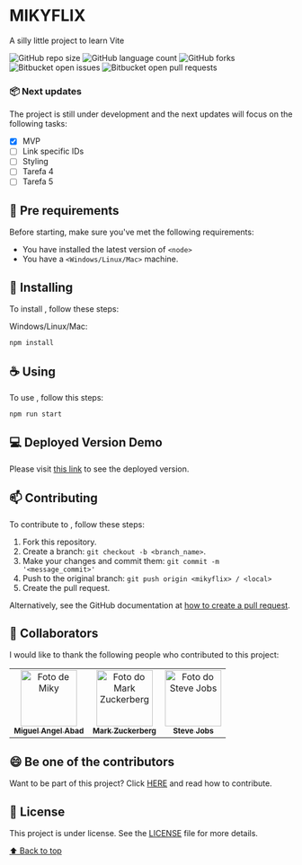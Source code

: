 
# MIKYFLIX

A silly little project to learn Vite

![GitHub repo size](https://img.shields.io/github/repo-size/zerok1986/mikyflix?style=for-the-badge)
![GitHub language count](https://img.shields.io/github/languages/count/zerok1986/mikyflix?style=for-the-badge)
![GitHub forks](https://img.shields.io/github/forks/zerok1986/mikyflix?style=for-the-badge)
![Bitbucket open issues](https://img.shields.io/bitbucket/issues/zerok1986/mikyflix?style=for-the-badge)
![Bitbucket open pull requests](https://img.shields.io/bitbucket/pr-raw/zerok1986/mikyflix?style=for-the-badge)


### 📦 Next updates

The project is still under development and the next updates will focus on the following tasks:

- [x] MVP
- [ ] Link specific IDs
- [ ] Styling
- [ ] Tarefa 4
- [ ] Tarefa 5

## 🔧 Pre requirements

Before starting, make sure you've met the following requirements:
<!---These are example requirements only. Add, duplicate or remove as needed--->
* You have installed the latest version of `<node>`
* You have a `<Windows/Linux/Mac>` machine. 


## 🚀 Installing <mikyflix>

To install <mikyflix>, follow these steps:

Windows/Linux/Mac:
```
npm install
```


## ☕ Using <mikyflix>

To use <mikyflix>, follow this steps:

```
npm run start
```

## 💻 Deployed Version Demo

Please visit [this link](https://mikyflix.netlify.app/) to see the deployed version.

## 📫 Contributing <mikyflix>
<!---If your README is long or if you have any specific process or steps you want contributors to follow, consider creating a separate CONTRIBUTING.md file--->
To contribute to <mikyflix>, follow these steps:

1. Fork this repository.
2. Create a branch: `git checkout -b <branch_name>`.
3. Make your changes and commit them: `git commit -m '<message_commit>'`
4. Push to the original branch: `git push origin <mikyflix> / <local>`
5. Create the pull request.

Alternatively, see the GitHub documentation at [how to create a pull request](https://help.github.com/en/github/collaborating-with-issues-and-pull-requests/creating-a-pull-request ).


## 🤝 Collaborators

I would like to thank the following people who contributed to this project:

<table>
  <tr>
  <td align="center">
      <a href="#">
        <img src="https://github.com/zerok1986.png" width="100px;" alt="Foto de Miky"/><br>
        <sub>
          <b>Miguel Angel Abad</b>
        </sub>
      </a>
    </td>
    <td align="center">
      <a href="#">
        <img src="https://s2.glbimg.com/FUcw2usZfSTL6yCCGj3L3v3SpJ8=/smart/e.glbimg.com/og/ed/f/original/2019/04/25/zuckerberg_podcast.jpg" width="100px;" alt="Foto do Mark Zuckerberg"/><br>
        <sub>
          <b>Mark Zuckerberg</b>
        </sub>
      </a>
    </td>
    <td align="center">
      <a href="#">
        <img src="https://miro.medium.com/max/360/0*1SkS3mSorArvY9kS.jpg" width="100px;" alt="Foto do Steve Jobs"/><br>
        <sub>
          <b>Steve Jobs</b>
        </sub>
      </a>
    </td>
  </tr>
</table>


## 😄 Be one of the contributors<br>

Want to be part of this project? Click [HERE](CONTRIBUTING.md) and read how to contribute.

## 📝 License

This project is under license. See the [LICENSE](LICENSE.md) file for more details.

[⬆ Back to top](#mikyflix)<br>